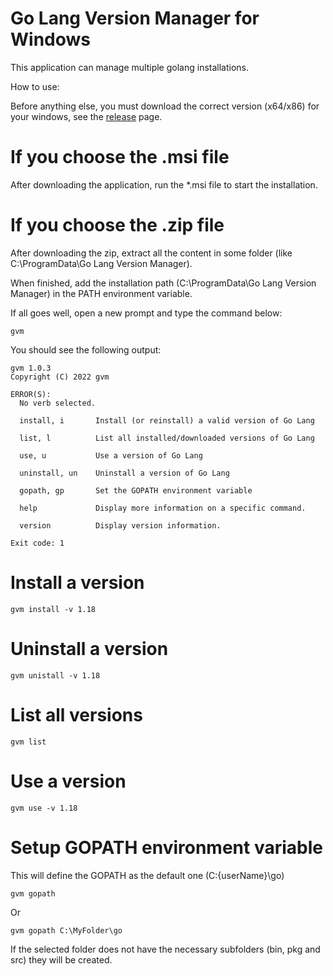 # Go Lang Version Manager for Windows

This application can manage multiple golang installations.

How to use:

Before anything else, you must download the correct version (x64/x86) for your windows, see the [release](https://github.com/jfelipearaujo/GoLangVersionManager/releases) page.

# If you choose the .msi file

After downloading the application, run the \*.msi file to start the installation.

# If you choose the .zip file

After downloading the zip, extract all the content in some folder (like C:\ProgramData\Go Lang Version Manager\).

When finished, add the installation path (C:\ProgramData\Go Lang Version Manager\) in the PATH environment variable.

If all goes well, open a new prompt and type the command below:

```
gvm
```

You should see the following output:

```
gvm 1.0.3
Copyright (C) 2022 gvm

ERROR(S):
  No verb selected.

  install, i       Install (or reinstall) a valid version of Go Lang

  list, l          List all installed/downloaded versions of Go Lang

  use, u           Use a version of Go Lang

  uninstall, un    Uninstall a version of Go Lang

  gopath, gp       Set the GOPATH environment variable

  help             Display more information on a specific command.

  version          Display version information.

Exit code: 1
```

# Install a version

```
gvm install -v 1.18
```

# Uninstall a version

```
gvm unistall -v 1.18
```

# List all versions

```
gvm list
```

# Use a version

```
gvm use -v 1.18
```

# Setup GOPATH environment variable

This will define the GOPATH as the default one (C:\{userName}\go)

```
gvm gopath
```

Or

```
gvm gopath C:\MyFolder\go
```

If the selected folder does not have the necessary subfolders (bin, pkg and src) they will be created.
